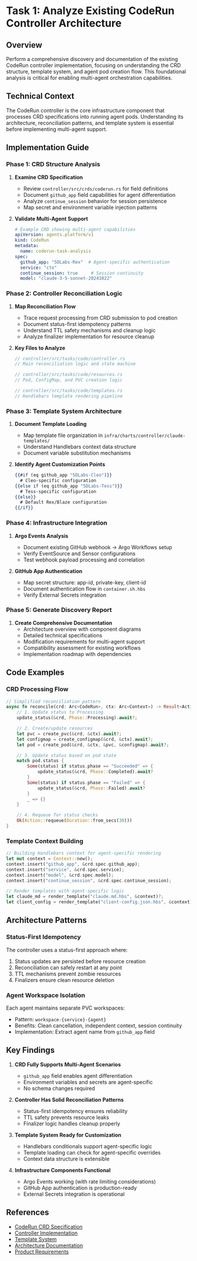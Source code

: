 # Task 1: Analyze Existing CodeRun Controller Architecture

## Overview

Perform a comprehensive discovery and documentation of the existing CodeRun controller implementation, focusing on understanding the CRD structure, template system, and agent pod creation flow. This foundational analysis is critical for enabling multi-agent orchestration capabilities.

## Technical Context

The CodeRun controller is the core infrastructure component that processes CRD specifications into running agent pods. Understanding its architecture, reconciliation patterns, and template system is essential before implementing multi-agent support.

## Implementation Guide

### Phase 1: CRD Structure Analysis

1. **Examine CRD Specification**
   - Review `controller/src/crds/coderun.rs` for field definitions
   - Document `github_app` field capabilities for agent differentiation
   - Analyze `continue_session` behavior for session persistence
   - Map secret and environment variable injection patterns

2. **Validate Multi-Agent Support**
   ```yaml
   # Example CRD showing multi-agent capabilities
   apiVersion: agents.platform/v1
   kind: CodeRun
   metadata:
     name: coderun-task-analysis
   spec:
     github_app: "5DLabs-Rex"  # Agent-specific authentication
     service: "cto"
     continue_session: true     # Session continuity
     model: "claude-3-5-sonnet-20241022"
   ```

### Phase 2: Controller Reconciliation Logic

1. **Map Reconciliation Flow**
   - Trace request processing from CRD submission to pod creation
   - Document status-first idempotency patterns
   - Understand TTL safety mechanisms and cleanup logic
   - Analyze finalizer implementation for resource cleanup

2. **Key Files to Analyze**
   ```rust
   // controller/src/tasks/code/controller.rs
   // Main reconciliation logic and state machine

   // controller/src/tasks/code/resources.rs
   // Pod, ConfigMap, and PVC creation logic

   // controller/src/tasks/code/templates.rs
   // Handlebars template rendering pipeline
   ```

### Phase 3: Template System Architecture

1. **Document Template Loading**
   - Map template file organization in `infra/charts/controller/claude-templates/`
   - Understand Handlebars context data structure
   - Document variable substitution mechanisms

2. **Identify Agent Customization Points**
   ```handlebars
   {{#if (eq github_app "5DLabs-Cleo")}}
     # Cleo-specific configuration
   {{else if (eq github_app "5DLabs-Tess")}}
     # Tess-specific configuration
   {{else}}
     # Default Rex/Blaze configuration
   {{/if}}
   ```

### Phase 4: Infrastructure Integration

1. **Argo Events Analysis**
   - Document existing GitHub webhook → Argo Workflows setup
   - Verify EventSource and Sensor configurations
   - Test webhook payload processing and correlation

2. **GitHub App Authentication**
   - Map secret structure: app-id, private-key, client-id
   - Document authentication flow in `container.sh.hbs`
   - Verify External Secrets integration

### Phase 5: Generate Discovery Report

1. **Create Comprehensive Documentation**
   - Architecture overview with component diagrams
   - Detailed technical specifications
   - Modification requirements for multi-agent support
   - Compatibility assessment for existing workflows
   - Implementation roadmap with dependencies

## Code Examples

### CRD Processing Flow
```rust
// Simplified reconciliation pattern
async fn reconcile(crd: Arc<CodeRun>, ctx: Arc<Context>) -> Result<Action> {
    // 1. Update status to Processing
    update_status(&crd, Phase::Processing).await?;

    // 2. Create/update resources
    let pvc = create_pvc(&crd, &ctx).await?;
    let configmap = create_configmap(&crd, &ctx).await?;
    let pod = create_pod(&crd, &ctx, &pvc, &configmap).await?;

    // 3. Update status based on pod state
    match pod.status {
        Some(status) if status.phase == "Succeeded" => {
            update_status(&crd, Phase::Completed).await?
        }
        Some(status) if status.phase == "Failed" => {
            update_status(&crd, Phase::Failed).await?
        }
        _ => {}
    }

    // 4. Requeue for status checks
    Ok(Action::requeue(Duration::from_secs(30)))
}
```

### Template Context Building
```rust
// Building Handlebars context for agent-specific rendering
let mut context = Context::new();
context.insert("github_app", &crd.spec.github_app);
context.insert("service", &crd.spec.service);
context.insert("model", &crd.spec.model);
context.insert("continue_session", &crd.spec.continue_session);

// Render templates with agent-specific logic
let claude_md = render_template("claude.md.hbs", &context)?;
let client_config = render_template("client-config.json.hbs", &context)?;
```

## Architecture Patterns

### Status-First Idempotency
The controller uses a status-first approach where:
1. Status updates are persisted before resource creation
2. Reconciliation can safely restart at any point
3. TTL mechanisms prevent zombie resources
4. Finalizers ensure clean resource deletion

### Agent Workspace Isolation
Each agent maintains separate PVC workspaces:
- Pattern: `workspace-{service}-{agent}`
- Benefits: Clean cancellation, independent context, session continuity
- Implementation: Extract agent name from `github_app` field

## Key Findings

1. **CRD Fully Supports Multi-Agent Scenarios**
   - `github_app` field enables agent differentiation
   - Environment variables and secrets are agent-specific
   - No schema changes required

2. **Controller Has Solid Reconciliation Patterns**
   - Status-first idempotency ensures reliability
   - TTL safety prevents resource leaks
   - Finalizer logic handles cleanup properly

3. **Template System Ready for Customization**
   - Handlebars conditionals support agent-specific logic
   - Template loading can check for agent-specific overrides
   - Context data structure is extensible

4. **Infrastructure Components Functional**
   - Argo Events working (with rate limiting considerations)
   - GitHub App authentication is production-ready
   - External Secrets integration is operational

## References

- [CodeRun CRD Specification](controller/src/crds/coderun.rs)
- [Controller Implementation](controller/src/tasks/code/controller.rs)
- [Template System](infra/charts/controller/claude-templates/)
- [Architecture Documentation](.taskmaster/docs/architecture.md)
- [Product Requirements](.taskmaster/docs/prd.txt)
